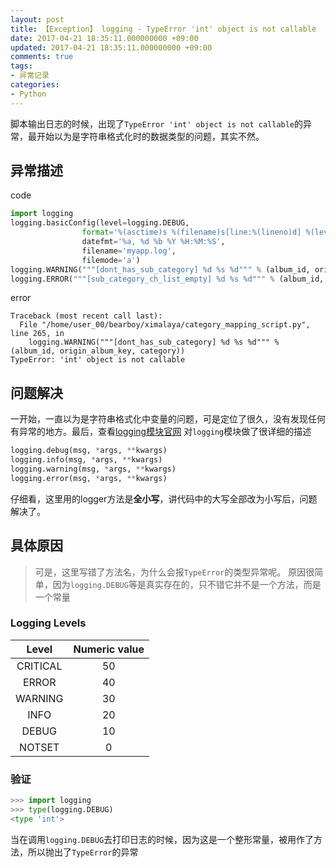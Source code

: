 ```yaml
---
layout: post
title: 【Exception】 logging - TypeError 'int' object is not callable
date: 2017-04-21 18:35:11.000000000 +09:00
updated: 2017-04-21 18:35:11.000000000 +09:00
comments: true
tags:
- 异常记录
categories:
- Python
---
```


脚本输出日志的时候，出现了`TypeError 'int' object is not callable`的异常，最开始以为是字符串格式化时的数据类型的问题，其实不然。
<!--more-->

## 异常描述

code
``` python
import logging
logging.basicConfig(level=logging.DEBUG,
                format='%(asctime)s %(filename)s[line:%(lineno)d] %(levelname)s %(message)s',
                datefmt='%a, %d %b %Y %H:%M:%S',
                filename='myapp.log',
                filemode='a')
logging.WARNING("""[dont_has_sub_category] %d %s %d""" % (album_id, origin_album_key, category))
logging.ERROR("""[sub_category_ch_list_empty] %d %s %d""" % (album_id, categoty_id_map_en[category], sub_category))
```

error
``` shell
Traceback (most recent call last):
  File "/home/user_00/bearboy/ximalaya/category_mapping_script.py", line 265, in
    logging.WARNING("""[dont_has_sub_category] %d %s %d""" % (album_id, origin_album_key, category))
TypeError: 'int' object is not callable
```

## 问题解决

一开始，一直以为是字符串格式化中变量的问题，可是定位了很久，没有发现任何有异常的地方。最后，查看[logging模块官网][0]
对`logging`模块做了很详细的描述
``` python
logging.debug(msg, *args, **kwargs)
logging.info(msg, *args, **kwargs)
logging.warning(msg, *args, **kwargs)
logging.error(msg, *args, **kwargs)
```

仔细看，这里用的logger方法是**全小写**，讲代码中的大写全部改为小写后，问题解决了。

## 具体原因

> 可是，这里写错了方法名，为什么会报`TypeError`的类型异常呢。
> 原因很简单，因为`logging.DEBUG`等是真实存在的，只不错它并不是一个方法，而是一个常量

### Logging Levels

|  Level   | Numeric value |
| :------: | :-----------: |
| CRITICAL |      50       |
|  ERROR   |      40       |
| WARNING  |      30       |
|   INFO   |      20       |
|  DEBUG   |      10       |
|  NOTSET  |       0       |

### 验证
```python
>>> import logging
>>> type(logging.DEBUG)
<type 'int'>
```
当在调用`logging.DEBUG`去打印日志的时候，因为这是一个整形常量，被用作了方法，所以抛出了`TypeError`的异常

[0]: https://docs.python.org/2/library/logging.html#logging.Logger.info
